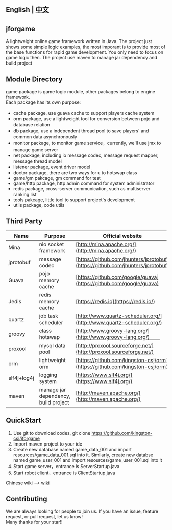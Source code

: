   ## English | [中文](README_CN.md)  
  
  ## jforgame　　
  A lightweight online game framework written in Java. The project just shows some simple logic examples, the most imporant is to provide most of the base functions for rapid game development. You only need to focus on game logic then. The project use maven to manage jar dependency and build project  


  ## Module Directory
  game package is game logic module, other packages belong to engine framework.  
  Each package has its own purpose:
  * cache package, use guava cache to support players cache system　　
  * orm package, use a lightweight tool for conversion between pojo and database relation　　　
  * db package, use a independent thread pool to save players' and common data asynchronously 　　
  * monitor package, to monitor game service，currently, we'll use jmx to manage game server 　　
  * net package, including io message codec, message request mapper, message thread model　
  * listener package, event driver model   
  * doctor package, there are two ways for u to hotswap class   
  * game/gm pakcage, gm command for test  
  * game/http package, http admin command for system administrator  
  * redis package, cross-server communication, such as multiserver ranking list   
  * tools pakcage, little tool to support project's development
  * utils package, code utils
  
  ## Third Party 
  Name | Purpose | Official website  
  ----|------|----     
  Mina | nio socket framework | [http://mina.apache.org/](http://mina.apache.org/)  
  jprotobuf | message codec | [https://github.com/jhunters/jprotobuf](https://github.com/jhunters/jprotobuf)  
  Guava | pojo memory cache | [https://github.com/google/guava](https://github.com/google/guava)  
  Jedis | redis memory cache | [https://redis.io](https://redis.io/)  
  quartz | job task scheduler | [http://www.quartz-scheduler.org/](http://www.quartz-scheduler.org/) 
  groovy | class hotswap | [http://www.groovy-lang.org/](http://www.groovy-lang.org/)　　  
  proxool | mysql data pool | [http://proxool.sourceforge.net/](http://proxool.sourceforge.net/)  
  orm | lightweight orm | [https://github.com/kingston-csj/orm](https://github.com/kingston-csj/orm) 
  slf4j+log4j | logging system | [https://www.slf4j.org/](https://www.slf4j.org/)  
  maven | manage jar dependency, build project| [http://maven.apache.org/](http://maven.apache.org/)  


  ## QuickStart  
  1. Use git to download codes, git clone https://github.com/kingston-csj/jforgame  
  2. Import maven project to your ide  
  3. Create new database named game_data_001 and import resources/game_data_001.sql into it. Similarly, create new databse named game_user_001 and import resources/game_user_001.sql into it
  4. Start game server，entrance is ServerStartup.java  
  5. Start robot client，entrance is ClientStartup.java


  Chinese wiki --> [wiki](https://github.com/kingston-csj/jforgame/wiki)  
  
  ## Contributing  
  We are always looking for people to join us. If you have an issue, feature request, or pull request, let us know!  
  Many thanks for your star!!
  
